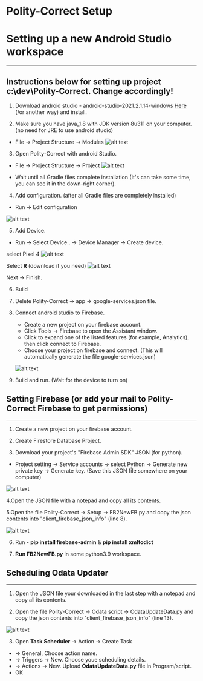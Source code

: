 
# Polity-Correct Setup

# Setting up a new Android Studio workspace

------------------------------------------------------------------------

## Instructions below for setting up project **c:\\dev\\Polity-Correct**. Change accordingly!

1.  Download android studio - android-studio-2021.2.1.14-windows
    [Here](https://developer.android.com/studio?gclid=CjwKCAjwj42UBhAAEiwACIhADvIFBMeIzud_oGeKv0pjvq84LroFB_QTxNCQRjYRrCeNV44SWYvHkhoC-uQQAvD_BwE&gclsrc=aw.ds)
    (/or another way) and install.

2.  Make sure you have java_1.8 with JDK version 8u311 on your computer.
    (no need for JRE to use android studio)

  -   File -\> Project Structure -\> Modules
  ![alt text](https://github.com/Project-Ariel/Polity-Correct/blob/main/reademe_png/Project%20structure.png)

3.  Open Polity-Correct with android Studio.

-   File -\> Project Structure -\> Project
 ![alt text](https://github.com/Project-Ariel/Polity-Correct/blob/main/reademe_png/Project%20structure%20gradle.png)

-   Wait until all Gradle files complete installation (It\'s can take
    some time, you can see it in the down-right corner).

4.  Add configuration. (after all Gradle files are completely installed)

-   Run -\> Edit configuration

![alt text](https://github.com/Project-Ariel/Polity-Correct/blob/main/reademe_png/Edit%20configuration.png)

5.  Add Device.

-   Run -\> Select Device.. -\> Device Manager -\> Create device.

select Pixel 4
![alt text](https://github.com/Project-Ariel/Polity-Correct/blob/main/reademe_png/device%20manager1.png)

Select **R** (download if you need)
![alt text](https://github.com/Project-Ariel/Polity-Correct/blob/main/reademe_png/device%20manager2.png)

Next -\> Finish.

6.  Build

7.  Delete Polity-Correct -\> app -\> google-services.json file.

8.  Connect android studio to Firebase.

    -   Create a new project on your firebase account.
    -   Click Tools -\> Firebase to open the Assistant window.
    -   Click to expand one of the listed features (for example,
        Analytics), then click connect to Firebase.
    -   Choose your project on firebase and connect. (This will
        automatically generate the file google-services.json)

    ![alt text](https://github.com/Project-Ariel/Polity-Correct/blob/main/reademe_png/Connect%20to%20Firebase.png)

9.  Build and run. (Wait for the device to turn on)

## Setting Firebase (or add your mail to Polity-Correct Firebase to get permissions)

------------------------------------------------------------------------

1.  Create a new project on your firebase account.

2.  Create Firestore Database Project.

3.  Download your project\'s \"Firebase Admin SDK\" JSON (for python).

-   Project setting -\> Service accounts -\> select Python -\> Generate
    new private key -\> Generate key. (Save this JSON file somewhere on
    your computer)

![alt text](https://github.com/Project-Ariel/Polity-Correct/blob/main/reademe_png/Firebase%20Admin%20SDK.png)

4.Open the JSON file with a notepad and copy all its contents.

5.Open the file Polity-Correct -\> Setup -\> FB2NewFB.py and copy the
json contents into \"client_firebase_json_info\" (line 8).

![alt text](https://github.com/Project-Ariel/Polity-Correct/blob/main/reademe_png/client_firebase_json_info.png)

6.  Run - **pip install firebase-admin** & **pip install xmltodict**

7.  **Run FB2NewFB.py** in some python3.9 workspace.
 
## Scheduling Odata Updater

------------------------------------------------------------------------
 
1.  Open the JSON file your downloaded in the last step with a notepad
    and copy all its contents.

2.  Open the file Polity-Correct -\> Odata script -\> OdataUpdateData.py
    and copy the json contents into \"client_firebase_json_info\" (line
    13).

![alt text](https://github.com/Project-Ariel/Polity-Correct/blob/main/reademe_png/client_firebase_json_info_Odata.png)

3.  Open **Task Scheduler** -\> Action -\> Create Task 
-   -\> General, Choose action name. 
-   -\> Triggers -\> New. Choose youe scheduling details. 
-   -\> Actions -\> New. Upload **OdataUpdateData.py** file in Program/script. 
-   OK

